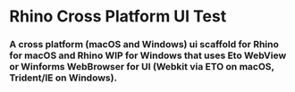 # Rhino Cross Platform UI Test
### A cross platform (macOS and Windows) ui scaffold for Rhino for macOS and Rhino WIP for Windows that uses Eto WebView or Winforms WebBrowser for UI (Webkit via ETO on macOS, Trident/IE on Windows).
